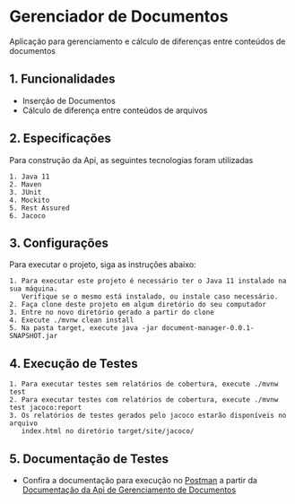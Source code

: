 # Gerenciador de Documentos

Aplicação para gerenciamento e cálculo de diferenças entre conteúdos de documentos


## 1. Funcionalidades

- Inserção de Documentos
- Cálculo de diferença entre conteúdos de arquivos

## 2. Especificações

Para construção da Api, as seguintes tecnologias foram utilizadas
    
    1. Java 11 
    2. Maven
    3. JUnit
    4. Mockito
    5. Rest Assured
    6. Jacoco

## 3. Configurações

Para executar o projeto, siga as instruções abaixo:
    
    1. Para executar este projeto é necessário ter o Java 11 instalado na sua máquina. 
       Verifique se o mesmo está instalado, ou instale caso necessário.
    2. Faça clone deste projeto em algum diretório do seu computador
    3. Entre no novo diretório gerado a partir do clone
    4. Execute ./mvnw clean install
    5. Na pasta target, execute java -jar document-manager-0.0.1-SNAPSHOT.jar

## 4. Execução de Testes

    1. Para executar testes sem relatórios de cobertura, execute ./mvnw test
    2. Para executar testes com relatórios de cobertura, execute ./mvnw test jacoco:report
    3. Os relatórios de testes gerados pelo jacoco estarão disponíveis no arquivo 
       index.html no diretório target/site/jacoco/      

## 5. Documentação de Testes

- Confira a documentação para execução no [Postman](https://www.postman.com/) a partir da 
[Documentação da Api de Gerenciamento de Documentos](https://explore.postman.com/templates/8664/gerenciador-de-documentos)

